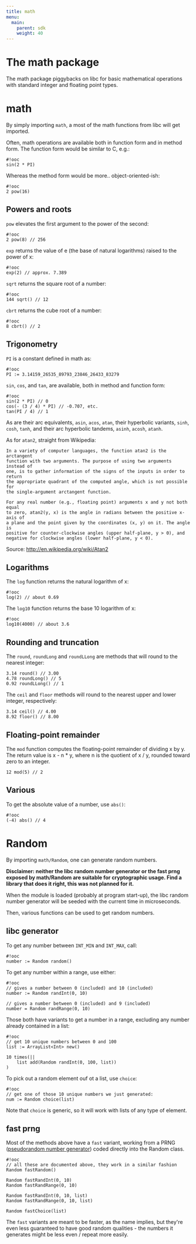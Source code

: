 ```yaml
---
title: math
menu:
  main:
    parent: sdk
    weight: 40
---
```


# The math package

The math package piggybacks on libc for basic mathematical operations with
standard integer and floating point types.

# math

By simply importing `math`, a most of the math functions from libc will get
imported.

Often, math operations are available both in function form and in method form.
The function form would be similar to C, e.g.:

    #!ooc
    sin(2 * PI)

Whereas the method form would be more.. object-oriented-ish:

    #!ooc
    2 pow(16)

## Powers and roots

`pow` elevates the first argument to the power of the second:

    #!ooc
    2 pow(8) // 256

`exp` returns the value of e (the base of natural logarithms) raised to the
power of x:

    #!ooc
    exp(2) // approx. 7.389

`sqrt` returns the square root of a number:

    #!ooc
    144 sqrt() // 12

`cbrt` returns the cube root of a number:

    #!ooc
    8 cbrt() // 2

## Trigonometry

`PI` is a constant defined in math as:

    #!ooc
    PI := 3.14159_26535_89793_23846_26433_83279

`sin`, `cos`, and `tan`, are available, both in method and function form:

    #!ooc
    sin(2 * PI) // 0
    cos(- (3 / 4) * PI) // -0.707, etc.
    tan(PI / 4) // 1

As are their arc equivalents, `asin`, `acos`, `atan`, their hyperbolic
variants, `sinh`, `cosh`, `tanh`, and their arc hyperbolic tandems,
`asinh`, `acosh`, `atanh`.

As for `atan2`, straight from Wikipedia:

    In a variety of computer languages, the function atan2 is the arctangent
    function with two arguments. The purpose of using two arguments instead of
    one, is to gather information of the signs of the inputs in order to return
    the appropriate quadrant of the computed angle, which is not possible for
    the single-argument arctangent function.
    
    For any real number (e.g., floating point) arguments x and y not both equal
    to zero, atan2(y, x) is the angle in radians between the positive x-axis of
    a plane and the point given by the coordinates (x, y) on it. The angle is
    positive for counter-clockwise angles (upper half-plane, y > 0), and
    negative for clockwise angles (lower half-plane, y < 0).

Source: <http://en.wikipedia.org/wiki/Atan2>

## Logarithms

The `log` function returns the natural logarithm of x:

    #!ooc
    log(2) // about 0.69

The `log10` function returns the base 10 logarithm of x:

    #!ooc
    log10(4000) // about 3.6

## Rounding and truncation

The `round`, `roundLong` and `roundLLong` are methods that will round to the
nearest integer:

    3.14 round() // 3.00
    4.78 roundLong() // 5
    0.92 roundLLong() // 1

The `ceil` and `floor` methods will round to the nearest upper and lower
integer, respectively:

    3.14 ceil() // 4.00
    8.92 floor() // 8.00

## Floating-point remainder

The `mod` function computes the floating-point remainder of dividing x by y.
The return value is x - n * y, where n is the quotient of x / y, rounded toward
zero to an integer.

    12 mod(5) // 2

## Various

To get the absolute value of a number, use `abs()`:

    #!ooc
    (-4) abs() // 4

# Random

By importing `math/Random`, one can generate random numbers.

**Disclaimer: neither the libc random number generator or the fast prng
exposed by math/Random are suitable for cryptographic usage. Find a library
that does it right, this was not planned for it.**

When the module is loaded (probably at program start-up), the libc random
number generator will be seeded with the current time in microseconds.

Then, various functions can be used to get random numbers.

## libc generator

To get any number between `INT_MIN` and `INT_MAX`, call:

    #!ooc
    number := Random random()

To get any number within a range, use either:

    #!ooc
    // gives a number between 0 (included) and 10 (included)
    number := Random randInt(0, 10)

    // gives a number between 0 (included) and 9 (included)
    number = Random randRange(0, 10)

Those both have variants to get a number in a range, excluding any
number already contained in a list:

    #!ooc
    // get 10 unique numbers between 0 and 100
    list := ArrayList<Int> new()

    10 times(||
        list add(Random randInt(0, 100, list))
    )

To pick out a random element ouf ot a list, use `choice`:

    #!ooc
    // get one of those 10 unique numbers we just generated:
    num := Random choice(list)

Note that `choice` is generic, so it will work with lists of any
type of element.

## fast prng

Most of the methods above have a `fast` variant, working from a PRNG ([pseudorandom
number generator][prng-wiki]) coded directly into the Random class.

[prng-wiki]: http://en.wikipedia.org/wiki/Pseudorandom_number_generator

    #!ooc
    // all these are documented above, they work in a similar fashion
    Random fastRandom()

    Random fastRandInt(0, 10)
    Random fastRandRange(0, 10)

    Random fastRandInt(0, 10, list)
    Random fastRandRange(0, 10, list)

    Random fastChoice(list)

The `fast` variants are meant to be faster, as the name implies, but they're even
less guaranteed to have good random qualities - the numbers it generates might be
less even / repeat more easily.


